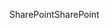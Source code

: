 <span data-ttu-id="bae84-101">SharePoint</span><span class="sxs-lookup"><span data-stu-id="bae84-101">SharePoint</span></span> 
